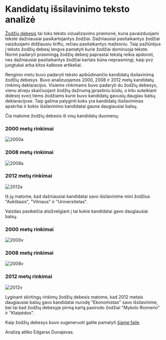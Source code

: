 Kandidatų išsilavinimo teksto analizė
=======================================

[Žodžių debesis](http://en.wikipedia.org/wiki/Word_cloud) tai toks teksto
vizualizavimo priemonė, kuria pavaizduojami tekste dažniausiai pasikartojantys
žodžiai. Dažniausiai pasitaikantys žodžiai vaizduojami didžiausiu šriftu, rečiau
pasitaikantys mažesniu. Taip pažiūrėjus į teksto žodžių debesį lengva pamatyti
kurie žodžiai dominuoja tekste. Norint padaryti prasmingą žodžių debesį
paprastai tekstą reikia apdoroti, nes dažniausiai pasitaikantys žodžiai kartais
būna neprasmingi, kaip pvz jungtukai arba kitos kalbose artikeliai. 

Renginio metu buvo padaryti teksto apibūdinančio kandidatų išsilavinimą žodžių debesys. Buvo
analizuojamos 2000, 2008 ir 2012 metų kandidatų rinkimų deklaracijos.
Visiems rinkimams buvo padaryti du žodžių debesys, vienu atveju skaičiuojant žodžių dažnumą
įprastiniu būdu, o kitu suteikiant didesnį svorį tiems žodžiams kurie
buvo kandidatų gavusių daugiau balsų deklaracijose. Taip galima palyginti koks
yra kandidatų išsilavinimas apskritai ir kokio išsilavinimo kandidatai gauna
daugiausiai balsų. 

Čia matome žodžių debesis iš visų kandidatų duomenų:

### 2000 metų rinkimai
![2000a](https://raw.github.com/vzemlys/psdatadive12/master/Wordcloud/2000wca.png)

### 2008 metų rinkimai

![2008a](https://raw.github.com/vzemlys/psdatadive12/master/Wordcloud/2008wca.png)

### 2012 metų rinkimai

![2012a](https://raw.github.com/vzemlys/psdatadive12/master/Wordcloud/2012wca.png)

Iš jų matome, kad dažniausiai kandidatai
savo išsilavinime mini žodžius "Aukštasis", "Vilniaus" ir "Universitetas". 

Vaizdas pasikeičia atsižvelgiant į tai kokie kandidatai gavo 
daugiausiai balsų.

### 2000 metų rinkimai

![2000v](https://raw.github.com/vzemlys/psdatadive12/master/Wordcloud/2000wcv.png)

### 2008 metų rinkimai

![2008v](https://raw.github.com/vzemlys/psdatadive12/master/Wordcloud/2008wcv.png)

### 2012 metų rinkimai

![2012v](https://raw.github.com/vzemlys/psdatadive12/master/Wordcloud/2012wcv.png)


Lyginant
skirtingų rinkimų žodžių debesis matome, kad 2012 metais daugiausiai balsų gavo
kandidatai nurodę "Ekonomistas" savo išsilavinime, bei tai kad žodžių debesyje
pirmą kartą pasirodo žodžiai "Mykolo Riomerio" ir "Klaipėdos".

Kaip žodžių debesys buvo sugeneruoti galite pamatyti [šiame
faile](https://github.com/vzemlys/psdatadive12/blob/master/Wordcloud/PolScWordCloud.Rmd).

Analizę atliko Edgaras Dunajevas.

